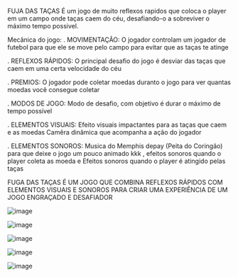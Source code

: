 FUJA DAS TAÇAS
É um jogo de muito reflexos rapidos que coloca o player em um campo onde taças caem do céu, desafiando-o a sobreviver o máximo tempo possivel.

Mecânica do jogo:
. MOVIMENTAÇÃO: O jogador controlam um jogador de futebol para que ele se move pelo campo para evitar que as taças te atinge

. REFLEXOS RÁPIDOS: O principal desafio do jogo é desviar das taças que caem em uma certa velocidade do céu

. PREMIOS: O jogador pode coletar moedas duranto o jogo para ver quantas moedas você consegue coletar

. MODOS DE JOGO: Modo de desafio, com objetivo é durar o máximo de tempo possível

. ELEMENTOS VISUAIS: Efeito visuais impactantes para as taças que caem e as moedas
  Camêra dinâmica que acompanha a ação do jogador
  
  . ELEMENTOS SONOROS: Musica do Memphis depay (Peita do Coringão) para que deixe o jogo um pouco animado kkk ,
  efeitos sonoros quando o player coleta as moeda e Efeitos sonoros quando o player é atingido pelas taças

  FUGA DAS TAÇAS É UM JOGO QUE COMBINA REFLEXOS RÁPIDOS COM ELEMENTOS VISUAIS E SONOROS PARA CRIAR UMA EXPERIÊNCIA DE UM JOGO ENGRAÇADO E DESAFIADOR

  ![image](https://github.com/user-attachments/assets/a71da95b-b3f9-4997-809d-04433448e3e3)


![image](https://github.com/user-attachments/assets/93b87626-b9ed-4493-9d52-19665dbe1b72)

![image](https://github.com/user-attachments/assets/1f0c0680-ef20-4afd-b28d-d274e2e4bd6c)

![image](https://github.com/user-attachments/assets/2e362004-0484-4d19-84cc-2970dfc405ac)

![image](https://github.com/user-attachments/assets/791cc206-cd61-4d28-a0b0-d95f9a38edbd)



